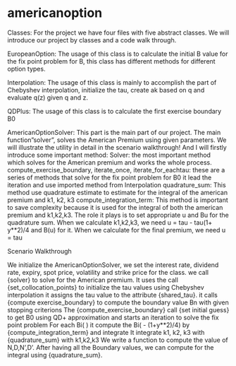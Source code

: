 # americanoption

Classes:
For the project we have four files with five abstract classes. We will introduce our project by classes and a code walk through.

EuropeanOption: 
The usage of this class is to calculate the initial B value for the fix point problem for B, this class has different methods for different option types.

Interpolation: 
The usage of this class is mainly to accomplish the part of Chebyshev interpolation, initialize the tau, create ak based on q and evaluate q(z) given q and z.

QDPlus:
 The usage of this class is to calculate the first exercise boundary B0

AmericanOptionSolver: 
This part is the main part of our project. The main function”solver”, solves the American Premium using given parameters. We will illustrate the utility in detail in the scenario walkthrough! And I will firstly introduce some important method:
Solver: the most important method which solves for the American premium and works the whole process.
compute_exercise_boundary, iterate_once, iterate_for_eachtau: these are a series of methods that solve for the fix point problem for B0 it lead the iteration and use imported method from Interpolation
quadrature_sum: This method use quadrature estimate to estimate for the integral of the american premium and k1, k2, k3
compute_integration_term: This method is important to save complexity because it is used for the integral of both the american premium and k1,k2,k3. The role it plays is to set appropriate u and Bu for the quadrature sum. When we calculate k1,k2,k3, we need u = tau - tau(1+ y**2)/4 and B(u) for it. When we calculate for the final premium, we need u = tau






Scenario Walkthrough

We initialize the AmericanOptionSolver, we set the interest rate, dividend rate, expiry, spot price, volatility and strike price for the class. 
we call {solver} to solve for the American premium.
It uses the call {set_collocation_points} to initialize the tau values using Chebyshev interpolation
it assigns the tau value to the attribute {shared_tau}.
it calls {compute exercise_boundary} to compute the boundary value Bn with given stopping criterions
The {compute_exercise_boundary} call {set initial guess} to get B0 using QD+ approximation and starts an iteration to solve the fix point problem
For each Bi( ) it compute the Bi( - (1+y**2)/4) by {compute_integration_term} and integrate
It integrate  k1, k2, k3 with {quadrature_sum} with k1,k2,k3
We write a function to compute the value of N,D,N’,D’.
After having all the Boundary values, we can compute for the integral using {quadrature_sum}.
